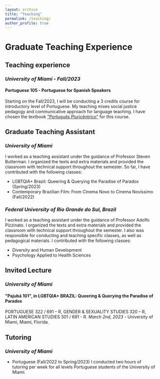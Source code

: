```yaml
---
layout: archive
title: "Teaching"
permalink: /teaching/
author_profile: true
---
```


# Graduate Teaching Experience

## Teaching experience
### *University of Miami - Fall/2023*
#### Portuguese 105 - Portuguese for Spanish Speakers

Starting on the Fall/2023, I will be conducting a 3 credits course for introductory level of Portuguese. My teaching mixes social justice pedagogy and communicative approach for language teaching. I have chosen the textbook ["Português Pluricêntrico"](https://escholarship.org/uc/item/9zs4s2p8) for this course.

## Graduate Teaching Assistant
### *University of Miami*
I worked as a teaching assistant under the guidance of Professor Steven Butterman. I organized the texts and extra materials and provided the classroom with technical support throughout the semester. So far, I have contributed with the following classes:
- LGBTQIA+ Brazil: Queering & Querying the Paradise of Paradox (Spring/2023)
- Contemporary Brazilian Film:  From Cinema Novo to Cinema Novíssimo (Fall/2022)

### *Federal University of Rio Grande do Sul, Brazil*
I worked as a teaching assistant under the guidance of Professor Adolfo Pizzinato. I organized the texts and extra materials and provided the classroom with technical support throughout the semester. I also was responsible for conducting and teaching specific classes, as well as pedagogical materials. I contributed with the following classes:
- Diversity and Human Development
- Psychology Applied to Health Sciences

## Invited Lecture
### *University of Miami*
#### "Pajubá 101", in LGBTQIA+ BRAZIL: Queering & Querying the Paradise of Paradox
PORTUGUESE 322 / 691 – R,
GENDER & SEXUALITY STUDIES 320 – R,
LATIN AMERICAN STUDIES 301 / 691 - R.
*March 2nd, 2023* - University of Miami, Miami, Florida.

## Tutoring
### *University of Miami*
- Portuguese (Fall/2022 to Spring/2023)
I conducted two hours of tutoring per week for all levels Portuguese students of the University of Miami. 

